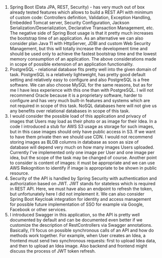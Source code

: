 1. Spring Boot (Data JPA, REST, Security) - has very much out of box already tested features which allows 
to build a REST API with minimum of custom code: Controllers definition, Validation, Exception Handling, 
Embedded Tomcat server, Security Configuration, Jackson Serialization/Deserialization, Declarative Transaction Management, etc.
The negative side of Spring Boot usage is that it pretty much increases the bootstrap time of an application.
As an alternative we can also consider plan Java 11 with HttpServer, JDBI and custom Web Security Management,
but this will totally increase the development time and should be used only to achieve the fastest bootstrap time and
the lowest memory consumption of an application. The above considerations made in scope of possible extension of 
an application functionality.
2. PostgreSQL - relational database fits pretty well into the given domain of task. PostgreSQL is a relatively 
lightweight, has pretty good default setting and relatively easy to configure and also PostgreSQL is a free software. 
We can also choose MySQL for the same reasons, but as for me I have less experience with this one than with PostgreSQL. 
I will not recommend Oracle because it is a proprietary software, harder to configure and has very much built-in
features and systems which are not required in scope of this task. NoSQL databases here will not give us any benefits 
over relational databases in scope of this task.
3. I would consider the possible load of this application and privacy of images that Users may load as their photo 
or as image for their Idea. In a code I introduced a stub for AWS S3 usage as storage for such images, but in this case 
images should only have public access in S3. If we want to have them private then we should use CDN. 
I would not recommend storing images as BLOB columns in database as soon as size of database will depend very much 
on how many images Users uploaded. Currently I've implemented only one image per User and one image per idea, 
but the scope of the task may be changed of course. Another point to consider is content of images: it must 
be appropriate and we can use AWS Rekognition to identify if image is appropriate to be shown in public resource. 
4. Security of the API is handled by Spring Security with authentication and authorization based on JWT. 
JWT stands for stateless which is required in REST API. Here, we must have also an endpoint to refresh the token, 
but unfortunately here I did not implement it. We can also consider Spring Boot Keycloak integration for identity and 
access management for possible future implementation of SSO for example via Google, Facebook or other services.
5. I introduced Swagger in this application, so the API is pretty well documented by default and can be documented 
even better if we customize the description of RestControllers via Swagger annotations. Basically, I'll focus on 
possible synchronous calls of an API and how do methods work together. For example, when User creates an Idea, 
a frontend must send two synchronous requests: first to upload Idea data, and then to upload an Idea image. 
Also backend and frontend might discuss the process of JWT token refresh.
    
         
